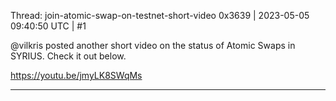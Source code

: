 Thread: join-atomic-swap-on-testnet-short-video
0x3639 | 2023-05-05 09:40:50 UTC | #1

@vilkris posted another short video on the status of Atomic Swaps in SYRIUS.  Check it out below.

https://youtu.be/jmyLK8SWqMs

-------------------------

